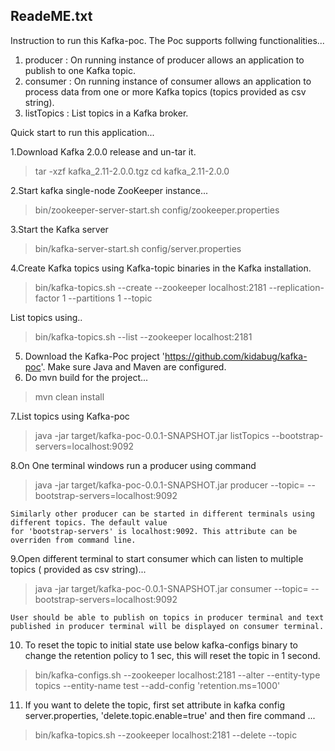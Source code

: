 ReadeME.txt
------------------
   Instruction to run this Kafka-poc. The Poc supports follwing  functionalities...
   1. producer : On running instance of producer allows an application to publish to one Kafka topic.
   2. consumer : On running instance of consumer allows an application to process data from  one or more Kafka topics (topics provided as csv string).
   3. listTopics : List topics in a Kafka broker.

Quick start to run this application...

1.Download Kafka 2.0.0 release and un-tar it.
> tar -xzf kafka_2.11-2.0.0.tgz
> cd kafka_2.11-2.0.0

2.Start kafka single-node ZooKeeper instance...
> bin/zookeeper-server-start.sh config/zookeeper.properties

3.Start the Kafka server
> bin/kafka-server-start.sh config/server.properties

4.Create Kafka topics using Kafka-topic binaries in the Kafka installation.
> bin/kafka-topics.sh --create --zookeeper localhost:2181 --replication-factor 1 --partitions 1 --topic <topic-name>

 List topics using..
 > bin/kafka-topics.sh --list --zookeeper localhost:2181 

5. Download  the Kafka-Poc project 'https://github.com/kidabug/kafka-poc'. Make sure Java and Maven are configured.
6. Do mvn build for the project...
> mvn clean install

7.List topics using Kafka-poc
>  java -jar target/kafka-poc-0.0.1-SNAPSHOT.jar listTopics --bootstrap-servers=localhost:9092

8.On One terminal windows  run a producer using command
>  java -jar target/kafka-poc-0.0.1-SNAPSHOT.jar producer --topic=<topic-name> --bootstrap-servers=localhost:9092

    Similarly other producer can be started in different terminals using different topics. The default value
    for 'bootstrap-servers' is localhost:9092. This attribute can be overriden from command line.

9.Open different terminal to start consumer which can listen to multiple topics (<topic-name> provided as csv string)...
>  java -jar target/kafka-poc-0.0.1-SNAPSHOT.jar consumer --topic=<topic-name> --bootstrap-servers=localhost:9092

    User should be able to publish on topics in producer terminal and text published in producer terminal will be displayed on consumer terminal.

10. To reset the topic to initial state use below kafka-configs binary to change the retention policy to 1 sec, this will reset the topic in 1 second.
> bin/kafka-configs.sh --zookeeper localhost:2181 --alter --entity-type topics --entity-name test --add-config 'retention.ms=1000'

11. If you want to delete the topic, first set attribute in kafka config server.properties, 'delete.topic.enable=true'  and then fire command ...
> bin/kafka-topics.sh --zookeeper localhost:2181 --delete --topic <topic-name>
